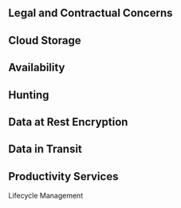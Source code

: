 ## Legal and Contractual Concerns
## Cloud Storage
## Availability
##  Hunting
## Data at Rest Encryption
## Data in Transit
## Productivity Services
Lifecycle Management
